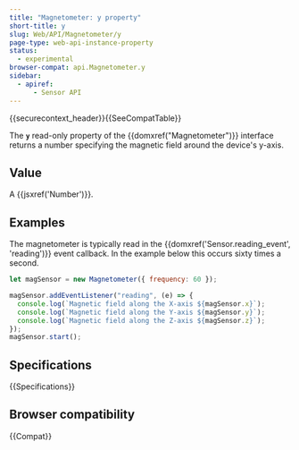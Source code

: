 ```yaml
---
title: "Magnetometer: y property"
short-title: y
slug: Web/API/Magnetometer/y
page-type: web-api-instance-property
status:
  - experimental
browser-compat: api.Magnetometer.y
sidebar:
  - apiref:
      - Sensor API
---
```


{{securecontext_header}}{{SeeCompatTable}}

The **`y`** read-only property of the
{{domxref("Magnetometer")}} interface returns a number specifying
the magnetic field around the device's y-axis.

## Value

A {{jsxref('Number')}}.

## Examples

The magnetometer is typically read in the {{domxref('Sensor.reading_event', 'reading')}} event
callback. In the example below this occurs sixty times a second.

```js
let magSensor = new Magnetometer({ frequency: 60 });

magSensor.addEventListener("reading", (e) => {
  console.log(`Magnetic field along the X-axis ${magSensor.x}`);
  console.log(`Magnetic field along the Y-axis ${magSensor.y}`);
  console.log(`Magnetic field along the Z-axis ${magSensor.z}`);
});
magSensor.start();
```

## Specifications

{{Specifications}}

## Browser compatibility

{{Compat}}
